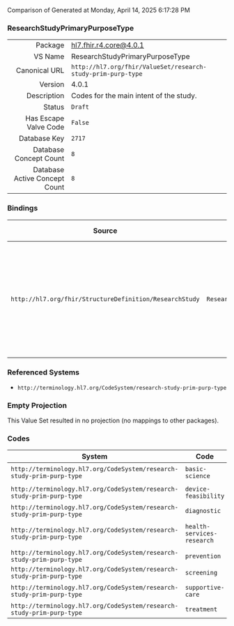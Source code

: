 Comparison of 
Generated at Monday, April 14, 2025 6:17:28 PM

### ResearchStudyPrimaryPurposeType

|      |     |
| ---: | --- |
| Package | hl7.fhir.r4.core@4.0.1 |
| VS Name | ResearchStudyPrimaryPurposeType |
| Canonical URL | `http://hl7.org/fhir/ValueSet/research-study-prim-purp-type` |
| Version | 4.0.1 |
| Description | Codes for the main intent of the study. |
| Status | `Draft` |
| Has Escape Valve Code | `False` |
| Database Key | `2717` |
| Database Concept Count | `8` |
| Database Active Concept Count | `8` |
### Bindings

| Source | Element | Binding | Strength | Element Short |
| ------ | ------- | ------- | -------- | ------------- |
| `http://hl7.org/fhir/StructureDefinition/ResearchStudy` | `ResearchStudy.primaryPurposeType` | `http://hl7.org/fhir/ValueSet/research-study-prim-purp-type` | `Extensible` | treatment \| prevention \| diagnostic \| supportive-care \| screening \| health-services-research \| basic-science \| device-feasibility |

### Referenced Systems

* `http://terminology.hl7.org/CodeSystem/research-study-prim-purp-type`
### Empty Projection

This Value Set resulted in no projection (no mappings to other packages).

### Codes

| System | Code | Display |
| ------ | ---- | ------- |
| `http://terminology.hl7.org/CodeSystem/research-study-prim-purp-type` | `basic-science` | Basic Science |
| `http://terminology.hl7.org/CodeSystem/research-study-prim-purp-type` | `device-feasibility` | Device Feasibility |
| `http://terminology.hl7.org/CodeSystem/research-study-prim-purp-type` | `diagnostic` | Diagnostic |
| `http://terminology.hl7.org/CodeSystem/research-study-prim-purp-type` | `health-services-research` | Health Services Research |
| `http://terminology.hl7.org/CodeSystem/research-study-prim-purp-type` | `prevention` | Prevention |
| `http://terminology.hl7.org/CodeSystem/research-study-prim-purp-type` | `screening` | Screening |
| `http://terminology.hl7.org/CodeSystem/research-study-prim-purp-type` | `supportive-care` | Supportive Care |
| `http://terminology.hl7.org/CodeSystem/research-study-prim-purp-type` | `treatment` | Treatment |
